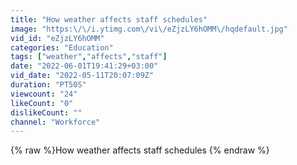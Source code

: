 ```yaml
---
title: "How weather affects staff schedules"
image: "https:\/\/i.ytimg.com\/vi\/eZjzLY6hOMM\/hqdefault.jpg"
vid_id: "eZjzLY6hOMM"
categories: "Education"
tags: ["weather","affects","staff"]
date: "2022-06-01T19:41:29+03:00"
vid_date: "2022-05-11T20:07:09Z"
duration: "PT50S"
viewcount: "24"
likeCount: "0"
dislikeCount: ""
channel: "Workforce"
---
```

{% raw %}How weather affects staff schedules {% endraw %}
